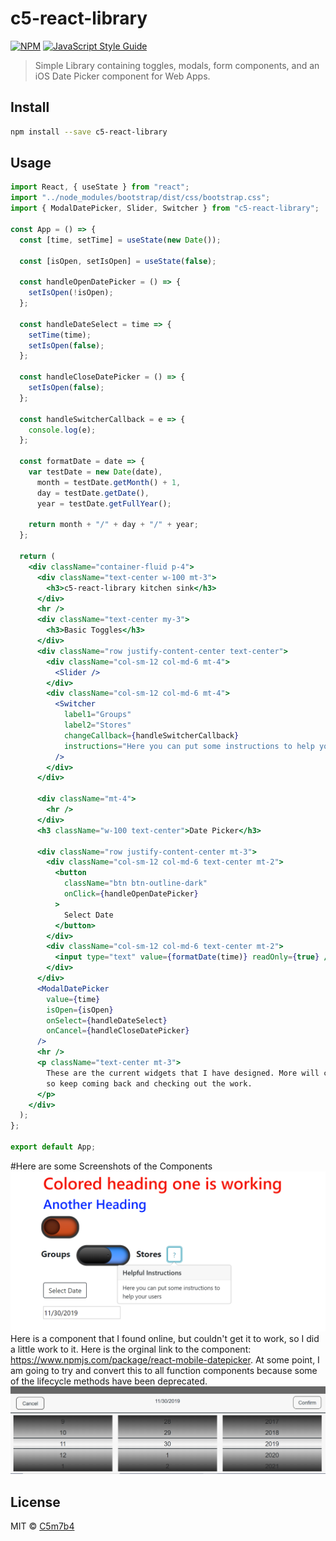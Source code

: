 # c5-react-library

[![NPM](https://img.shields.io/npm/v/c5-react-library.svg)](https://www.npmjs.com/package/c5-react-library)
[![JavaScript Style Guide](https://img.shields.io/badge/code_style-standard-brightgreen.svg)](https://standardjs.com)

> Simple Library containing toggles, modals, form components, and an iOS Date Picker component for Web Apps.

## Install

```bash
npm install --save c5-react-library
```

## Usage

```jsx
import React, { useState } from "react";
import "../node_modules/bootstrap/dist/css/bootstrap.css";
import { ModalDatePicker, Slider, Switcher } from "c5-react-library";

const App = () => {
  const [time, setTime] = useState(new Date());

  const [isOpen, setIsOpen] = useState(false);

  const handleOpenDatePicker = () => {
    setIsOpen(!isOpen);
  };

  const handleDateSelect = time => {
    setTime(time);
    setIsOpen(false);
  };

  const handleCloseDatePicker = () => {
    setIsOpen(false);
  };

  const handleSwitcherCallback = e => {
    console.log(e);
  };

  const formatDate = date => {
    var testDate = new Date(date),
      month = testDate.getMonth() + 1,
      day = testDate.getDate(),
      year = testDate.getFullYear();

    return month + "/" + day + "/" + year;
  };

  return (
    <div className="container-fluid p-4">
      <div className="text-center w-100 mt-3">
        <h3>c5-react-library kitchen sink</h3>
      </div>
      <hr />
      <div className="text-center my-3">
        <h3>Basic Toggles</h3>
      </div>
      <div className="row justify-content-center text-center">
        <div className="col-sm-12 col-md-6 mt-4">
          <Slider />
        </div>
        <div className="col-sm-12 col-md-6 mt-4">
          <Switcher
            label1="Groups"
            label2="Stores"
            changeCallback={handleSwitcherCallback}
            instructions="Here you can put some instructions to help your users"
          />
        </div>
      </div>

      <div className="mt-4">
        <hr />
      </div>
      <h3 className="w-100 text-center">Date Picker</h3>

      <div className="row justify-content-center mt-3">
        <div className="col-sm-12 col-md-6 text-center mt-2">
          <button
            className="btn btn-outline-dark"
            onClick={handleOpenDatePicker}
          >
            Select Date
          </button>
        </div>
        <div className="col-sm-12 col-md-6 text-center mt-2">
          <input type="text" value={formatDate(time)} readOnly={true} />
        </div>
      </div>
      <ModalDatePicker
        value={time}
        isOpen={isOpen}
        onSelect={handleDateSelect}
        onCancel={handleCloseDatePicker}
      />
      <hr />
      <p className="text-center mt-3">
        These are the current widgets that I have designed. More will come soon,
        so keep coming back and checking out the work.
      </p>
    </div>
  );
};

export default App;
```

#Here are some Screenshots of the Components
![Image of the Basics](https://github.com/C5m7b4/c5-react-library/blob/master/github/sample-image-1.png)
Here is a component that I found online, but couldn't get it to work, so I did a little work to it. Here is the orginal link to the component: https://www.npmjs.com/package/react-mobile-datepicker.
At some point, I am going to try and convert this to all function components because some of the lifecycle methods have been deprecated.
![Image of the DatePicker modified](https://github.com/C5m7b4/c5-react-library/blob/master/github/datepicker.png)

## License

MIT © [C5m7b4](https://github.com/C5m7b4)
